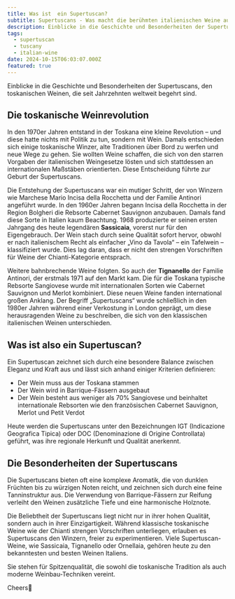 ```yaml
---
title: Was ist  ein Supertuscan?
subtitle: Supertuscans - Was macht die berühmten italienischen Weine aus?
description: Einblicke in die Geschichte und Besonderheiten der Supertuscans, den toskanischen Weinen, die seit Jahrzehnten weltweit begehrt sind.
tags:
  - supertuscan
  - tuscany
  - italian-wine
date: 2024-10-15T06:03:07.000Z
featured: true
---
```


Einblicke in die Geschichte und Besonderheiten der Supertuscans, den toskanischen Weinen, die seit Jahrzehnten weltweit begehrt sind.

## Die toskanische Weinrevolution

In den 1970er Jahren entstand in der Toskana eine kleine Revolution – und diese hatte nichts mit Politik zu tun, sondern mit Wein. Damals entschieden sich einige toskanische Winzer, alte Traditionen über Bord zu werfen und neue Wege zu gehen. Sie wollten Weine schaffen, die sich von den starren Vorgaben der italienischen Weingesetze lösten und sich stattdessen an internationalen Maßstäben orientierten. Diese Entscheidung führte zur Geburt der Supertuscans.

Die Entstehung der Supertuscans war ein mutiger Schritt, der von Winzern wie Marchese Mario Incisa della Rocchetta und der Familie Antinori angeführt wurde. In den 1960er Jahren begann Incisa della Rocchetta in der Region Bolgheri die Rebsorte Cabernet Sauvignon anzubauen. Damals fand diese Sorte in Italien kaum Beachtung. 1968 produzierte er seinen ersten Jahrgang des heute legendären **Sassicaia**, vorerst nur für den Eigengebrauch. Der Wein stach durch seine Qualität sofort hervor, obwohl er nach italienischem Recht als einfacher „Vino da Tavola“ – ein Tafelwein – klassifiziert wurde. Dies lag daran, dass er nicht den strengen Vorschriften für Weine der Chianti-Kategorie entsprach.

Weitere bahnbrechende Weine folgten. So auch der **Tignanello** der Familie Antinori, der erstmals 1971 auf den Markt kam. Die für die Toskana typische Rebsorte Sangiovese wurde mit internationalen Sorten wie Cabernet Sauvignon und Merlot kombiniert. Diese neuen Weine fanden international großen Anklang. Der Begriff „Supertuscans“ wurde schließlich in den 1980er Jahren während einer Verkostung in London geprägt, um diese herausragenden Weine zu beschreiben, die sich von den klassischen italienischen Weinen unterschieden.

## Was ist also ein Supertuscan?

Ein Supertuscan zeichnet sich durch eine besondere Balance zwischen Eleganz und Kraft aus und lässt sich anhand einiger Kriterien definieren:

- Der Wein muss aus der Toskana stammen
- Der Wein wird in Barrique-Fässern ausgebaut
- Der Wein besteht aus weniger als 70% Sangiovese und beinhaltet internationale Rebsorten wie den französischen Cabernet Sauvignon, Merlot und Petit Verdot

Heute werden die Supertuscans unter den Bezeichnungen IGT (Indicazione Geografica Tipica) oder DOC (Denominazione di Origine Controllata) geführt, was ihre regionale Herkunft und Qualität anerkennt.

## Die Besonderheiten der Supertuscans

Die Supertuscans bieten oft eine komplexe Aromatik, die von dunklen Früchten bis zu würzigen Noten reicht, und zeichnen sich durch eine feine Tanninstruktur aus. Die Verwendung von Barrique-Fässern zur Reifung verleiht den Weinen zusätzliche Tiefe und eine harmonische Holznote.

Die Beliebtheit der Supertuscans liegt nicht nur in ihrer hohen Qualität, sondern auch in ihrer Einzigartigkeit. Während klassische toskanische Weine wie der Chianti strengen Vorschriften unterliegen, erlauben es Supertuscans den Winzern, freier zu experimentieren. Viele Supertuscan-Weine, wie Sassicaia, Tignanello oder Ornellaia, gehören heute zu den bekanntesten und besten Weinen Italiens.

Sie stehen für Spitzenqualität, die sowohl die toskanische Tradition als auch moderne Weinbau-Techniken vereint.

Cheers🍷
